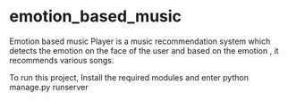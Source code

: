 # emotion_based_music
Emotion based music Player is a music recommendation system which detects the emotion on the face of the user and based on the emotion , it recommends various songs.

To run this project, Install the required modules and enter python manage.py runserver
